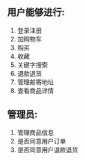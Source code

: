 ## 用户能够进行:
1. 登录注册
2. 加购物车
3. 购买
4. 收藏
5. 关键字搜索
6. 退款退货
7. 管理邮寄地址
8. 查看商品详情
## 管理员:
1. 管理商品信息
2. 是否同意用户订单
3. 是否同意用户退款退货